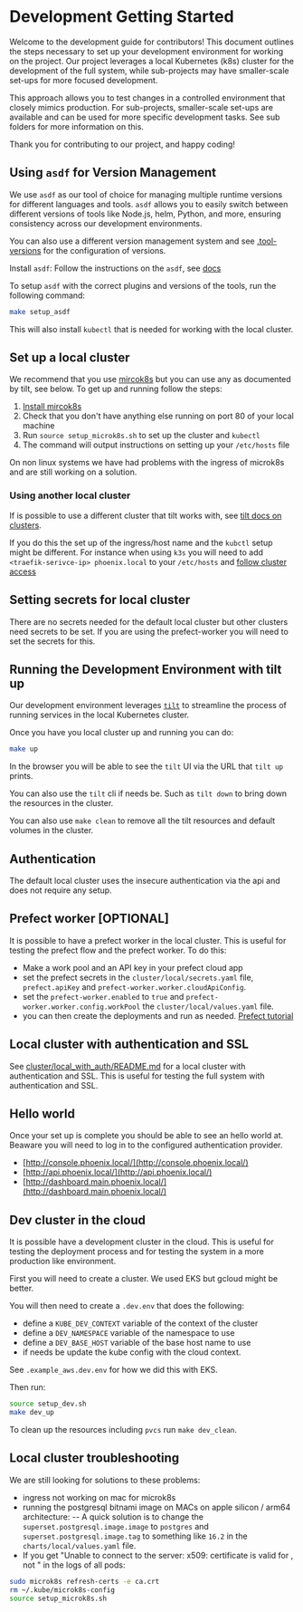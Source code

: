 # Development Getting Started

Welcome to the development guide for contributors! This document outlines the steps necessary to
set up your development environment for working on the project. Our project leverages a local
Kubernetes (k8s) cluster for the development of the full system, while sub-projects may have
smaller-scale set-ups for more focused development.

This approach allows you to test changes in a controlled environment that closely mimics
production. For sub-projects, smaller-scale set-ups are available and can be used for more specific
development tasks. See sub folders for more information on this.

Thank you for contributing to our project, and happy coding!

## Using `asdf` for Version Management

We use `asdf` as our tool of choice for managing multiple runtime versions for different languages
and tools. `asdf` allows you to easily switch between different versions of tools like Node.js,
helm, Python, and more, ensuring consistency across our development environments.

You can also use a different version management system and see
[.tool-versions](./../.tool-versions) for the configuration of versions.

Install `asdf`: Follow the instructions on the `asdf`, see
[docs](https://asdf-vm.com/guide/getting-started.html)

To setup `asdf` with the correct plugins and  versions of the tools, run the following command:

```bash
make setup_asdf
```

This will also install `kubectl` that is needed for working with the local cluster.

## Set up a local cluster

We recommend that you use [mircok8s](https://microk8s.io/) but you can use any as documented by
tilt, see below. To get up and running follow the steps:

1. [Install mircok8s](https://microk8s.io/docs/install-alternatives)
3. Check that you don't have anything else running on port 80 of your local machine
4. Run `source setup_microk8s.sh` to set up the cluster and `kubectl`
5. The command will output instructions on setting up your `/etc/hosts` file

On non linux systems we have had problems with the ingress of microk8s and are still working on a
solution.

### Using another local cluster

If is possible to use a different cluster
that tilt works with, see [tilt docs on clusters](https://docs.tilt.dev/choosing_clusters).

If you do this the set up of the ingress/host name and the `kubctl` setup might be different. For
instance when using `k3s` you will need to add `<traefik-serivce-ip> phoenix.local` to your
`/etc/hosts` and [follow cluster access](https://docs.k3s.io/cluster-access)

## Setting secrets for local cluster

There are no secrets needed for the default local cluster but other clusters need secrets to be
set. If you are using the prefect-worker you will need to set the secrets for this.

## Running the Development Environment with tilt up

Our development environment leverages [`tilt`](https://tilt.dev/) to streamline the process of
running services in the local Kubernetes cluster.

Once you have you local cluster up and running you can do:

```bash
make up
```

In the browser you will be able to see the `tilt` UI via the URL that `tilt up` prints.

You can also use the `tilt` cli if needs be. Such as `tilt down` to bring down the resources in the
cluster.

You can also use `make clean` to remove all the tilt resources and default volumes in the cluster.

## Authentication

The default local cluster uses the insecure authentication via the api and does not require any
setup.

## Prefect worker [OPTIONAL]

It is possible to have a prefect worker in the local cluster. This is useful for testing the
prefect flow and the prefect worker. To do this:

- Make a work pool and an API key in your prefect cloud app
- set the prefect secrets in the `cluster/local/secrets.yaml` file, `prefect.apiKey` and
  `prefect-worker.worker.cloudApiConfig`.
- set the `prefect-worker.enabled` to `true` and `prefect-worker.worker.config.workPool` the
  `cluster/local/values.yaml` file.
- you can then create the deployments and run as needed. [Prefect
  tutorial](https://docs.prefect.io/latest/guides/deployment/kubernetes/#define-a-flow)

## Local cluster with authentication and SSL

See [cluster/local_with_auth/README.md](cluster/local_with_auth/README.md) for a local cluster with
authentication and SSL. This is useful for testing the full system with authentication and SSL.

## Hello world

Once your set up is complete you should be able to see an hello world at. Beaware you will need to
log in to the configured authentication provider.

* [http://console.phoenix.local/](http://console.phoenix.local/)
* [http://api.phoenix.local/](http://api.phoenix.local/)
* [http://dashboard.main.phoenix.local/](http://dashboard.main.phoenix.local/)

## Dev cluster in the cloud

It is possible have a development cluster in the cloud. This is useful for testing the deployment
process and for testing the system in a more production like environment.

First you will need to create a cluster. We used EKS but gcloud might be better.

You will then need to create a `.dev.env` that does the following:
- define a `KUBE_DEV_CONTEXT` variable of the context of the cluster
- define a `DEV_NAMESPACE` variable of the namespace to use
- define a `DEV_BASE_HOST` variable of the base host name to use
- if needs be update the kube config with the cloud context.

See `.example_aws.dev.env` for how we did this with EKS.

Then run:
```bash
source setup_dev.sh
make dev_up
```

To clean up the resources including `pvcs` run `make dev_clean`.

## Local cluster troubleshooting

We are still looking for solutions to these problems:
- ingress not working on mac for microk8s
- running the postgresql bitnami image on MACs on apple silicon / arm64 architecture:
-- A quick solution is to change the `superset.postgresql.image.image` to `postgres` and
`superset.postgresql.image.tag` to something like `16.2` in the `charts/local/values.yaml` file.
- If you get "Unable to connect to the server: x509: certificate is valid for <internal IPs>, not
  <external IP>" in the logs of all pods:
```bash
sudo microk8s refresh-certs -e ca.crt
rm ~/.kube/microk8s-config
source setup_microk8s.sh
```
